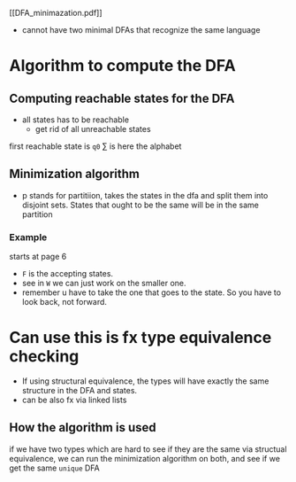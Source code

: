 [[DFA_minimazation.pdf]]
- cannot have two minimal DFAs that recognize the same language
# Algorithm to compute the DFA
## Computing reachable states for the DFA
- all states has to be reachable
	- get rid of all unreachable states

first reachable state is `q0`
$\sum$ is here the alphabet

## Minimization algorithm
- p stands for partitiion, takes the states in the dfa and split them into disjoint sets. States that ought to be the same will be in the same partition
### Example
starts at page 6

- `F` is the accepting states.
- see in `W` we can just work on the smaller one.
- remember u have to take the one that goes to the state. So you have to look back, not forward.

# Can use this is fx type equivalence checking
- If using structural equivalence, the types will have exactly the same structure in the DFA and states.
- can be also fx via linked lists

## How the algorithm is used
if we have two types which are hard to see if they are the same via structual equivalence, we can run the minimization algorithm on both, and see if we get the same `unique` DFA

